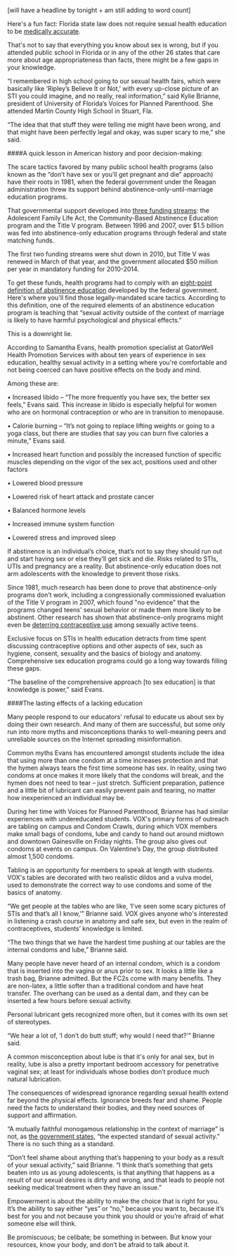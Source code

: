 [will have a headline by tonight + am still adding to word count]

Here's a fun fact: Florida state law does not require sexual health education to be [medically accurate](https://www.guttmacher.org/statecenter/spibs/spib_SE.pdf).

That's not to say that everything you know about sex is wrong, but if you attended public school in Florida or in any of the other 26 states that care more about age appropriateness than facts, there might be a few gaps in your knowledge.

“I remembered in high school going to our sexual health fairs, which were basically like ‘Ripley’s Believe It or Not,’ with every up-close picture of an STI you could imagine, and no really, real information,” said Kylie Brianne, president of University of Florida’s Voices for Planned Parenthood. She attended Martin County High School in Stuart, Fla.

“The idea that that stuff they were telling me might have been wrong, and that might have been perfectly legal and okay, was super scary to me,” she said.

####A quick lesson in American history and poor decision-making: 

The scare tactics favored by many public school health programs (also known as the “don’t have sex or you’ll get pregnant and die” approach) have their roots in 1981, when the federal government under the Reagan administration threw its support behind abstinence-only-until-marriage education programs.

That governmental support developed into [three funding streams]( http://www.siecus.org/index.cfm?fuseaction=page.viewPage&pageID=1340&nodeID=1): the Adolescent Family Life Act, the Community-Based Abstinence Education program and the Title V program. Between 1996 and 2007, over $1.5 billion was fed into abstinence-only education programs through federal and state matching funds. 

The first two funding streams were shut down in 2010, but Title V was renewed in March of that year, and the government allocated $50 million per year in mandatory funding for 2010-2014.

To get these funds, health programs had to comply with an [eight-point definition of abstinence education](http://www.siecus.org/_data/global/images/FL%20Report%20-%20Sex%20Education%20in%20the%20Sunshine%20State.pdf) developed by the federal government. Here's where you'll find those legally-mandated scare tactics. According to this definition, one of the required elements of an abstinence education program is teaching that “sexual activity outside of the context of marriage is likely to have harmful psychological and physical effects.”

This is a downright lie.

According to Samantha Evans, health promotion specialist at GatorWell Health Promotion Services with about ten years of experience in sex education, healthy sexual activity in a setting where you're comfortable and not being coerced can have positive effects on the body and mind.

Among these are: 

• Increased libido – “The more frequently you have sex, the better sex feels,” Evans said. This increase in libido is especially helpful for women who are on hormonal contraception or who are in transition to menopause. 

• Calorie burning – “It’s not going to replace lifting weights or going to a yoga class, but there are studies that say you can burn five calories a minute,” Evans said. 

• Increased heart function and possibly the increased function of specific muscles depending on the vigor of the sex act, positions used and other factors 

• Lowered blood pressure 

• Lowered risk of heart attack and prostate cancer 

• Balanced hormone levels 

• Increased immune system function 

• Lowered stress and improved sleep

If abstinence is an individual’s choice, that’s not to say they should run out and start having sex or else they’ll get sick and die. Risks related to STIs, UTIs and pregnancy are a reality. But abstinence-only education does not arm adolescents with the knowledge to prevent those risks. 

Since 1981, much research has been done to prove that abstinence-only programs don’t work, including a congressionally commissioned evaluation of the Title V program in 2007, which found "no evidence" that the programs changed teens' sexual behavior or made them more likely to be abstinent. Other research has shown that abstinence-only programs might even be [deterring contraceptive use](http://www.guttmacher.org/pubs/FB-Teen-Sex-Ed.html) among sexually active teens. 

Exclusive focus on STIs in health education detracts from time spent discussing contraceptive options and other aspects of sex, such as hygiene, consent, sexuality and the basics of biology and anatomy. Comprehensive sex education programs could go a long way towards filling these gaps.

“The baseline of the comprehensive approach [to sex education] is that knowledge is power,” said Evans.

####The lasting effects of a lacking education

Many people respond to our educators' refusal to educate us about sex by doing their own research. And many of them are successful, but some only run into more myths and misconceptions thanks to well-meaning peers and unreliable sources on the Internet spreading misinformation.

Common myths Evans has encountered amongst students include the idea that using more than one condom at a time increases protection and that the hymen always tears the first time someone has sex. In reality, using two condoms at once makes it more likely that the condoms will break, and the hymen does not need to tear – just stretch. Sufficient preparation, patience and a little bit of lubricant can easily prevent pain and tearing, no matter how inexperienced an individual may be.

During her time with Voices for Planned Parenthood, Brianne has had similar experiences with undereducated students.
VOX's primary forms of outreach are tabling on campus and Condom Crawls, during which VOX members make small bags of condoms, lube and candy to hand out around midtown and downtown Gainesville on Friday nights. The group also gives out condoms at events on campus. On Valentine’s Day, the group distributed almost 1,500 condoms.

Tabling is an opportunity for members to speak at length with students. VOX's tables are decorated with two realistic dildos and a vulva model, used to demonstrate the correct way to use condoms and some of the basics of anatomy.

“We get people at the tables who are like, ‘I’ve seen some scary pictures of STIs and that’s all I know,’” Brianne said.
VOX gives anyone who's interested in listening a crash course in anatomy and safe sex, but even in the realm of contraceptives, students’ knowledge is limited.

“The two things that we have the hardest time pushing at our tables are the internal condoms and lube,” Brianne said.

Many people have never heard of an internal condom, which is a condom that is inserted into the vagina or anus prior to sex. It looks a little like a trash bag, Brianne admitted. But the FC2s come with many benefits. They are non-latex, a little softer than a traditional condom and have heat transfer. The overhang can be used as a dental dam, and they can be inserted a few hours before sexual activity.

Personal lubricant gets recognized more often, but it comes with its own set of stereotypes.

“We hear a lot of, ‘I don’t do butt stuff; why would I need that?’” Brianne said.

A common misconception about lube is that it's only for anal sex, but in reality, lube is also a pretty important bedroom accessory for penetrative vaginal sex; at least for individuals whose bodies don’t produce much natural lubrication.

The consequences of widespread ignorance regarding sexual health extend far beyond the physical effects. Ignorance breeds fear and shame. People need the facts to understand their bodies, and they need sources of support and affirmation.

“A mutually faithful monogamous relationship in the context of marriage” is not, as [the government states](http://www.siecus.org/_data/global/images/FL%20Report%20-%20Sex%20Education%20in%20the%20Sunshine%20State.pdf), “the expected standard of sexual activity.” There is no such thing as a standard.

“Don’t feel shame about anything that’s happening to your body as a result of your sexual activity,” said Brianne. “I think that’s something that gets beaten into us as young adolescents, is that anything that happens as a result of our sexual desires is dirty and wrong, and that leads to people not seeking medical treatment when they have an issue.”

Empowerment is about the ability to make the choice that is right for you. It’s the ability to say either “yes” or “no,” because you want to, because it’s best for you and not because you think you should or you’re afraid of what someone else will think.

Be promiscuous; be celibate; be something in between. But know your resources, know your body, and don’t be afraid to talk about it.
